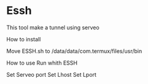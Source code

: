 # Essh
This tool make a tunnel using serveo


How to install

Move ESSH.sh to /data/data/com.termux/files/usr/bin



How to use
Run whith ESSH

Set Serveo port
Set Lhost
Set Lport
